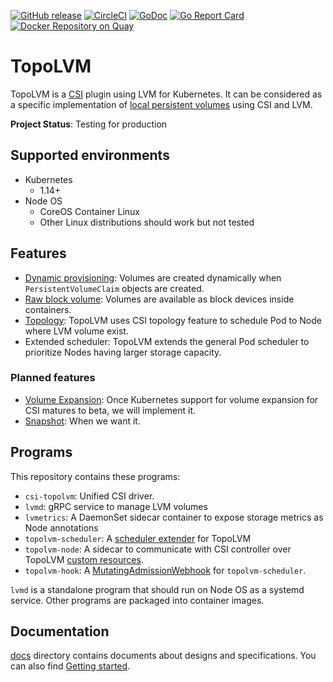 [![GitHub release](https://img.shields.io/github/release/cybozu-go/topolvm.svg?maxAge=60)][releases]
[![CircleCI](https://circleci.com/gh/cybozu-go/topolvm.svg?style=svg)](https://circleci.com/gh/cybozu-go/topolvm)
[![GoDoc](https://godoc.org/github.com/cybozu-go/topolvm?status.svg)][godoc]
[![Go Report Card](https://goreportcard.com/badge/github.com/cybozu-go/topolvm)](https://goreportcard.com/report/github.com/cybozu-go/topolvm)
[![Docker Repository on Quay](https://quay.io/repository/cybozu/topolvm/status "Docker Repository on Quay")](https://quay.io/repository/cybozu/topolvm)

TopoLVM
=======

TopoLVM is a [CSI][] plugin using LVM for Kubernetes.
It can be considered as a specific implementation of [local persistent volumes](https://kubernetes.io/docs/concepts/storage/volumes/#local) using CSI and LVM.

**Project Status**: Testing for production

Supported environments
----------------------

- Kubernetes
  - 1.14+
- Node OS
  - CoreOS Container Linux
  - Other Linux distributions should work but not tested

Features
--------

- [Dynamic provisioning](https://kubernetes-csi.github.io/docs/external-provisioner.html): Volumes are created dynamically when `PersistentVolumeClaim` objects are created.
- [Raw block volume](https://kubernetes-csi.github.io/docs/raw-block.html): Volumes are available as block devices inside containers.
- [Topology](https://kubernetes-csi.github.io/docs/topology.html): TopoLVM uses CSI topology feature to schedule Pod to Node where LVM volume exist.
- Extended scheduler: TopoLVM extends the general Pod scheduler to prioritize Nodes having larger storage capacity.

### Planned features

- [Volume Expansion](https://kubernetes-csi.github.io/docs/volume-expansion.html): Once Kubernetes support for volume expansion for CSI matures to beta, we will implement it.
- [Snapshot](https://kubernetes-csi.github.io/docs/snapshot-restore-feature.html): When we want it.

Programs
--------

This repository contains these programs:

- `csi-topolvm`: Unified CSI driver.
- `lvmd`: gRPC service to manage LVM volumes
- `lvmetrics`: A DaemonSet sidecar container to expose storage metrics as Node annotations
- `topolvm-scheduler`: A [scheduler extender](https://github.com/kubernetes/community/blob/master/contributors/design-proposals/scheduling/scheduler_extender.md) for TopoLVM
- `topolvm-node`: A sidecar to communicate with CSI controller over TopoLVM [custom resources](https://kubernetes.io/docs/concepts/extend-kubernetes/api-extension/custom-resources/).
- `topolvm-hook`: A [MutatingAdmissionWebhook](https://kubernetes.io/docs/reference/access-authn-authz/admission-controllers/#mutatingadmissionwebhook) for `topolvm-scheduler`.

`lvmd` is a standalone program that should run on Node OS as a systemd service.
Other programs are packaged into container images.

Documentation
-------------

[docs](docs/) directory contains documents about designs and specifications.  You can also find [Getting started](./example/).

[releases]: https://github.com/cybozu-go/topolvm/releases
[godoc]: https://godoc.org/github.com/cybozu-go/topolvm
[CSI]: https://github.com/container-storage-interface/spec
